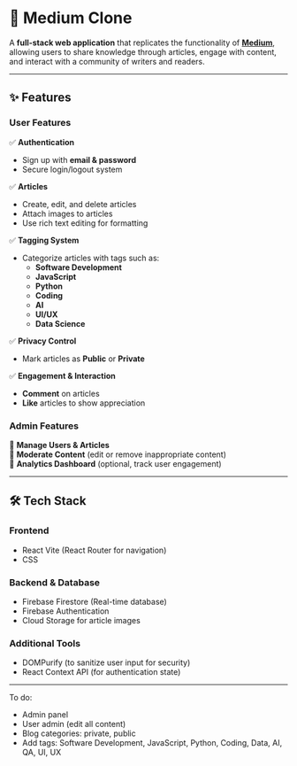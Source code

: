 # 📝 Medium Clone

A **full-stack web application** that replicates the functionality of **[Medium](https://medium.com/)**, allowing users to share knowledge through articles, engage with content, and interact with a community of writers and readers.

---

## ✨ Features

### **User Features**
✅ **Authentication**
- Sign up with **email & password**
- Secure login/logout system  

✅ **Articles**
- Create, edit, and delete articles
- Attach images to articles
- Use rich text editing for formatting  

✅ **Tagging System**
- Categorize articles with tags such as:  
  - **Software Development**
  - **JavaScript**
  - **Python**
  - **Coding**
  - **AI**
  - **UI/UX**
  - **Data Science**  

✅ **Privacy Control**
- Mark articles as **Public** or **Private**  

✅ **Engagement & Interaction**
- **Comment** on articles
- **Like** articles to show appreciation  

### **Admin Features**
🔹 **Manage Users & Articles**  
🔹 **Moderate Content** (edit or remove inappropriate content)  
🔹 **Analytics Dashboard** (optional, track user engagement)  

---

## 🛠️ Tech Stack

### **Frontend**
- React Vite (React Router for navigation)
- CSS

### **Backend & Database**
- Firebase Firestore (Real-time database)
- Firebase Authentication
- Cloud Storage for article images

### **Additional Tools**
- DOMPurify (to sanitize user input for security)
- React Context API (for authentication state)

---

To do:
- Admin panel
- User admin (edit all content)
- Blog categories: private, public
- Add tags: Software Development, JavaScript, Python, Coding, Data, AI, QA, UI, UX